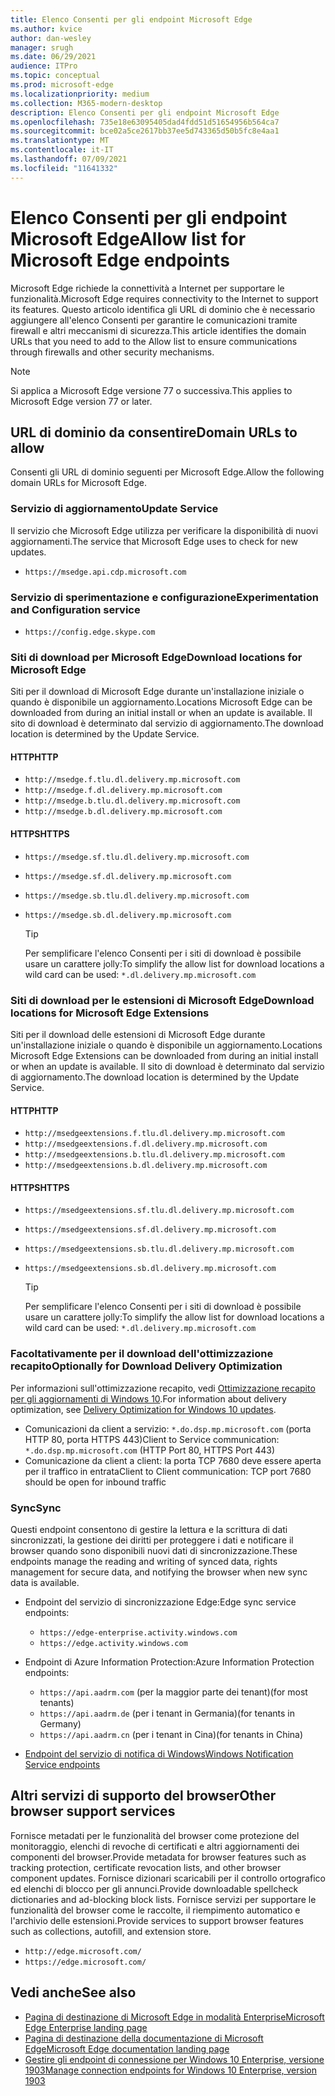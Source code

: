 ```yaml
---
title: Elenco Consenti per gli endpoint Microsoft Edge
ms.author: kvice
author: dan-wesley
manager: srugh
ms.date: 06/29/2021
audience: ITPro
ms.topic: conceptual
ms.prod: microsoft-edge
ms.localizationpriority: medium
ms.collection: M365-modern-desktop
description: Elenco Consenti per gli endpoint Microsoft Edge
ms.openlocfilehash: 735e18e63095405dad4fdd51d51654956b564ca7
ms.sourcegitcommit: bce02a5ce2617bb37ee5d743365d50b5fc8e4aa1
ms.translationtype: MT
ms.contentlocale: it-IT
ms.lasthandoff: 07/09/2021
ms.locfileid: "11641332"
---
```

# <a name="allow-list-for-microsoft-edge-endpoints"></a><span data-ttu-id="10d26-103">Elenco Consenti per gli endpoint Microsoft Edge</span><span class="sxs-lookup"><span data-stu-id="10d26-103">Allow list for Microsoft Edge endpoints</span></span>

<span data-ttu-id="10d26-104">Microsoft Edge richiede la connettività a Internet per supportare le funzionalità.</span><span class="sxs-lookup"><span data-stu-id="10d26-104">Microsoft Edge requires connectivity to the Internet to support its features.</span></span> <span data-ttu-id="10d26-105">Questo articolo identifica gli URL di dominio che è necessario aggiungere all'elenco Consenti per garantire le comunicazioni tramite firewall e altri meccanismi di sicurezza.</span><span class="sxs-lookup"><span data-stu-id="10d26-105">This article identifies the domain URLs that you need to add to the Allow list to ensure communications through firewalls and other security mechanisms.</span></span>

> [!NOTE]
> <span data-ttu-id="10d26-106">Si applica a Microsoft Edge versione 77 o successiva.</span><span class="sxs-lookup"><span data-stu-id="10d26-106">This applies  to Microsoft Edge version 77 or later.</span></span>

## <a name="domain-urls-to-allow"></a><span data-ttu-id="10d26-107">URL di dominio da consentire</span><span class="sxs-lookup"><span data-stu-id="10d26-107">Domain URLs to allow</span></span>

<span data-ttu-id="10d26-108">Consenti gli URL di dominio seguenti per Microsoft Edge.</span><span class="sxs-lookup"><span data-stu-id="10d26-108">Allow the following domain URLs for Microsoft Edge.</span></span>

### <a name="update-service"></a><span data-ttu-id="10d26-109">Servizio di aggiornamento</span><span class="sxs-lookup"><span data-stu-id="10d26-109">Update Service</span></span>

<span data-ttu-id="10d26-110">Il servizio che Microsoft Edge utilizza per verificare la disponibilità di nuovi aggiornamenti.</span><span class="sxs-lookup"><span data-stu-id="10d26-110">The service that Microsoft Edge uses to check for new updates.</span></span>

- `https://msedge.api.cdp.microsoft.com`

### <a name="experimentation-and-configuration-service"></a><span data-ttu-id="10d26-111">Servizio di sperimentazione e configurazione</span><span class="sxs-lookup"><span data-stu-id="10d26-111">Experimentation and Configuration service</span></span>

- `https://config.edge.skype.com`

### <a name="download-locations-for-microsoft-edge"></a><span data-ttu-id="10d26-112">Siti di download per Microsoft Edge</span><span class="sxs-lookup"><span data-stu-id="10d26-112">Download locations for Microsoft Edge</span></span>

<span data-ttu-id="10d26-113">Siti per il download di Microsoft Edge durante un'installazione iniziale o quando è disponibile un aggiornamento.</span><span class="sxs-lookup"><span data-stu-id="10d26-113">Locations Microsoft Edge can be downloaded from during an initial install or when an update is available.</span></span> <span data-ttu-id="10d26-114">Il sito di download è determinato dal servizio di aggiornamento.</span><span class="sxs-lookup"><span data-stu-id="10d26-114">The download location is determined by the Update Service.</span></span>

#### <a name="http"></a><span data-ttu-id="10d26-115">HTTP</span><span class="sxs-lookup"><span data-stu-id="10d26-115">HTTP</span></span>

- `http://msedge.f.tlu.dl.delivery.mp.microsoft.com`
- `http://msedge.f.dl.delivery.mp.microsoft.com`
- `http://msedge.b.tlu.dl.delivery.mp.microsoft.com`
- `http://msedge.b.dl.delivery.mp.microsoft.com`

#### <a name="https"></a><span data-ttu-id="10d26-116">HTTPS</span><span class="sxs-lookup"><span data-stu-id="10d26-116">HTTPS</span></span>

- `https://msedge.sf.tlu.dl.delivery.mp.microsoft.com`
- `https://msedge.sf.dl.delivery.mp.microsoft.com`
- `https://msedge.sb.tlu.dl.delivery.mp.microsoft.com`
- `https://msedge.sb.dl.delivery.mp.microsoft.com`

  > [!TIP]
  > <span data-ttu-id="10d26-117">Per semplificare l'elenco Consenti per i siti di download è possibile usare un carattere jolly:</span><span class="sxs-lookup"><span data-stu-id="10d26-117">To simplify the allow list for download locations a wild card can be used:</span></span> `*.dl.delivery.mp.microsoft.com`

### <a name="download-locations-for-microsoft-edge-extensions"></a><span data-ttu-id="10d26-118">Siti di download per le estensioni di Microsoft Edge</span><span class="sxs-lookup"><span data-stu-id="10d26-118">Download locations for Microsoft Edge Extensions</span></span>

<span data-ttu-id="10d26-119">Siti per il download delle estensioni di Microsoft Edge durante un'installazione iniziale o quando è disponibile un aggiornamento.</span><span class="sxs-lookup"><span data-stu-id="10d26-119">Locations Microsoft Edge Extensions can be downloaded from during an initial install or when an update is available.</span></span> <span data-ttu-id="10d26-120">Il sito di download è determinato dal servizio di aggiornamento.</span><span class="sxs-lookup"><span data-stu-id="10d26-120">The download location is determined by the Update Service.</span></span>

#### <a name="http"></a><span data-ttu-id="10d26-121">HTTP</span><span class="sxs-lookup"><span data-stu-id="10d26-121">HTTP</span></span>

- `http://msedgeextensions.f.tlu.dl.delivery.mp.microsoft.com`
- `http://msedgeextensions.f.dl.delivery.mp.microsoft.com`
- `http://msedgeextensions.b.tlu.dl.delivery.mp.microsoft.com`
- `http://msedgeextensions.b.dl.delivery.mp.microsoft.com`

#### <a name="https"></a><span data-ttu-id="10d26-122">HTTPS</span><span class="sxs-lookup"><span data-stu-id="10d26-122">HTTPS</span></span>

- `https://msedgeextensions.sf.tlu.dl.delivery.mp.microsoft.com`
- `https://msedgeextensions.sf.dl.delivery.mp.microsoft.com`
- `https://msedgeextensions.sb.tlu.dl.delivery.mp.microsoft.com`
- `https://msedgeextensions.sb.dl.delivery.mp.microsoft.com`

  > [!TIP]
  > <span data-ttu-id="10d26-123">Per semplificare l'elenco Consenti per i siti di download è possibile usare un carattere jolly:</span><span class="sxs-lookup"><span data-stu-id="10d26-123">To simplify the allow list for download locations a wild card can be used:</span></span> `*.dl.delivery.mp.microsoft.com`

### <a name="optionally-for-download-delivery-optimization"></a><span data-ttu-id="10d26-124">Facoltativamente per il download dell'ottimizzazione recapito</span><span class="sxs-lookup"><span data-stu-id="10d26-124">Optionally for Download Delivery Optimization</span></span>

<span data-ttu-id="10d26-125">Per informazioni sull'ottimizzazione recapito, vedi [Ottimizzazione recapito per gli aggiornamenti di Windows 10](/windows/deployment/update/waas-delivery-optimization).</span><span class="sxs-lookup"><span data-stu-id="10d26-125">For information about delivery optimization, see [Delivery Optimization for Windows 10 updates](/windows/deployment/update/waas-delivery-optimization).</span></span>

- <span data-ttu-id="10d26-126">Comunicazioni da client a servizio: `*.do.dsp.mp.microsoft.com` (porta HTTP 80, porta HTTPS 443)</span><span class="sxs-lookup"><span data-stu-id="10d26-126">Client to Service communication: `*.do.dsp.mp.microsoft.com` (HTTP Port 80, HTTPS Port 443)</span></span>
- <span data-ttu-id="10d26-127">Comunicazione da client a client: la porta TCP 7680 deve essere aperta per il traffico in entrata</span><span class="sxs-lookup"><span data-stu-id="10d26-127">Client to Client communication: TCP port 7680 should be open for inbound traffic</span></span>

### <a name="sync"></a><span data-ttu-id="10d26-128">Sync</span><span class="sxs-lookup"><span data-stu-id="10d26-128">Sync</span></span>

<span data-ttu-id="10d26-129">Questi endpoint consentono di gestire la lettura e la scrittura di dati sincronizzati, la gestione dei diritti per proteggere i dati e notificare il browser quando sono disponibili nuovi dati di sincronizzazione.</span><span class="sxs-lookup"><span data-stu-id="10d26-129">These endpoints manage the reading and writing of synced data, rights management for secure data, and notifying the browser when new sync data is available.</span></span>

- <span data-ttu-id="10d26-130">Endpoint del servizio di sincronizzazione Edge:</span><span class="sxs-lookup"><span data-stu-id="10d26-130">Edge sync service endpoints:</span></span>

  - `https://edge-enterprise.activity.windows.com`
  - `https://edge.activity.windows.com`

- <span data-ttu-id="10d26-131">Endpoint di Azure Information Protection:</span><span class="sxs-lookup"><span data-stu-id="10d26-131">Azure Information Protection endpoints:</span></span>

  - `https://api.aadrm.com` <span data-ttu-id="10d26-132">(per la maggior parte dei tenant)</span><span class="sxs-lookup"><span data-stu-id="10d26-132">(for most tenants)</span></span>
  - `https://api.aadrm.de` <span data-ttu-id="10d26-133">(per i tenant in Germania)</span><span class="sxs-lookup"><span data-stu-id="10d26-133">(for tenants in Germany)</span></span>
  - `https://api.aadrm.cn` <span data-ttu-id="10d26-134">(per i tenant in Cina)</span><span class="sxs-lookup"><span data-stu-id="10d26-134">(for tenants in China)</span></span>

- [<span data-ttu-id="10d26-135">Endpoint del servizio di notifica di Windows</span><span class="sxs-lookup"><span data-stu-id="10d26-135">Windows Notification Service endpoints</span></span>](/windows/uwp/design/shell/tiles-and-notifications/firewall-allowlist-config)

## <a name="other-browser-support-services"></a><span data-ttu-id="10d26-136">Altri servizi di supporto del browser</span><span class="sxs-lookup"><span data-stu-id="10d26-136">Other browser support services</span></span>

<span data-ttu-id="10d26-137">Fornisce metadati per le funzionalità del browser come protezione del monitoraggio, elenchi di revoche di certificati e altri aggiornamenti dei componenti del browser.</span><span class="sxs-lookup"><span data-stu-id="10d26-137">Provide metadata for browser features such as tracking protection, certificate revocation lists, and other browser component updates.</span></span> <span data-ttu-id="10d26-138">Fornisce dizionari scaricabili per il controllo ortografico ed elenchi di blocco per gli annunci.</span><span class="sxs-lookup"><span data-stu-id="10d26-138">Provide downloadable spellcheck dictionaries and ad-blocking block lists.</span></span> <span data-ttu-id="10d26-139">Fornisce servizi per supportare le funzionalità del browser come le raccolte, il riempimento automatico e l'archivio delle estensioni.</span><span class="sxs-lookup"><span data-stu-id="10d26-139">Provide services to support browser features such as collections, autofill, and extension store.</span></span>

- `http://edge.microsoft.com/`
- `https://edge.microsoft.com/`

## <a name="see-also"></a><span data-ttu-id="10d26-140">Vedi anche</span><span class="sxs-lookup"><span data-stu-id="10d26-140">See also</span></span>

- [<span data-ttu-id="10d26-141">Pagina di destinazione di Microsoft Edge in modalità Enterprise</span><span class="sxs-lookup"><span data-stu-id="10d26-141">Microsoft Edge Enterprise landing page</span></span>](https://aka.ms/EdgeEnterprise)
- [<span data-ttu-id="10d26-142">Pagina di destinazione della documentazione di Microsoft Edge</span><span class="sxs-lookup"><span data-stu-id="10d26-142">Microsoft Edge documentation landing page</span></span>](./index.yml)
- [<span data-ttu-id="10d26-143">Gestire gli endpoint di connessione per Windows 10 Enterprise, versione 1903</span><span class="sxs-lookup"><span data-stu-id="10d26-143">Manage connection endpoints for Windows 10 Enterprise, version 1903</span></span>](/windows/privacy/manage-windows-1903-endpoints)